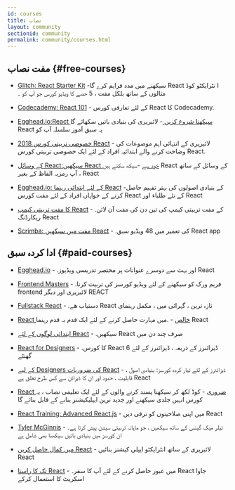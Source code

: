 ```yaml
---
id: courses
title: نصاب
layout: community
sectionid: community
permalink: community/courses.html
---
```


## مفت نصاب {#free-courses}

- [Glitch: React Starter Kit](https://glitch.com/glimmer/post/react-starter-kit/) -سیکھنے میں مدد فراہم کرے گا React ا نٹرایکٹو کوڈ مثالوں کے ساتھ بلکل مفت ، 5 حصے کا ویڈیو کورس جو آپ کو 
۔
- [Codecademy: React 101](https://www.codecademy.com/learn/react-101) - کے لئے تعارفی کورس React کا  Codecademy.

- [Egghead.io:React سیکھنا شروع کریں ](https://egghead.io/courses/start-learning-react) - لائبریری کی بنیادی باتیں سکھائے گا React یہ سبق آموز سلسلہ آپ کو 

- [خصوصی تربیتی کورس 2018 React](https://www.youtube.com/watch?v=Ke90Tje7VS0) - لائبریری کے انتہائی اہم موضوعات کی وضاحت کرنے والے ابتدائیہ افراد کے لئے ایک خصوصی تربیتی کورس React.

- [کے وسائل React:سیکھیں React خود سے](https://reactarmory.com/guides/learn-react-by-itself) -سیکھ سکتے ہیں React کے وسائل کے ساتھ ، آپ رمزيہ الفاظ  کے بغیر React  


- [Egghead.io: کے لئے ابتدائی رہنما React](https://egghead.io/courses/the-beginner-s-guide-to-reactjs) -کے بنیادی اصولوں کی بہتر تفہیم حاصل کرنے کے خواہاں افراد کے لئے مفت کورس React کے نئے طلباء اور  React

- [کا مفت تربیتی کیمپ React](https://tylermcginnis.com/free-react-bootcamp/) - .کے مفت تربیتی کیمپ کی تین دن کی مفت آن لائن ریکارڈنگ React

- [Scrimba: مفت میں سیکھیں React](https://scrimba.com/g/glearnreact) - .کی تعمیر میں 48 ویڈیو سبق React app

## ادا کردہ سبق {#paid-courses}

- [Egghead.io](https://egghead.io/browse/frameworks/react) - .اور بہت سے دوسرے عنوانات پر مختصر تدریسی ویڈیوز React

- [Frontend Masters](https://frontendmasters.com/courses/) -  .فریم ورک کو سیکھنے کے لئے ویڈیو کورسز کی تربیت کرنا frontend لائبریری اور دیگر REACT

- [Fullstack React](https://www.fullstackreact.com/) -  .دستیاب ھے React تازہ ترین ، گہرائی میں ، مکمل رہنمای


- [React خالص](https://daveceddia.com/pure-react/) -  .میں مہارت حاصل کرنے کے لئے ایک قدم بہ قدم رہنما React

- [ابتدائی لوگوں کے لئے React](https://reactforbeginners.com/) -  .سیکھیں React صرف چند  دن میں

- [React for Designers](https://designcode.io/react) - .کا کورس React  ڈیزائنرز کے ذریعہ ، ڈیزائنرز کے لئے 6 گھنٹے

- [ کے لیے Designers کی ضروریات  React](https://learnreact.design) - ڈیزائنرز کے لئے تیار کردہ کورسز: بنیادی اصول ، قابلیت ، حدود اور ان کا ڈیزائن سے کس طرح تعلق ہے React


- [React ضروری](https://learnreact.com/lessons/2018-essential-react-1-overview) - کوڈ لکھ کر سیکھنا پسند کرنے والوں کے لئے ایک تعلیمی نصاب ، یہ کورس انہیں جلدی سیکھنے اور جدید ترین ایپلیکیشنز بنانے کے قابل بنائے گا


- [React Training: Advanced React.js](https://courses.reacttraining.com/p/advanced-react) - میں اپنی صلاحیتوں کو ترقی دیں React

- [Tyler McGinnis](https://tylermcginnis.com/courses) - ٹیلر میک گینس کے ساتھ سیکھیں ، جو ماہانہ تربیتی سیشن پیش کرتا ہے۔ ان کورسز میں بنیادی باتیں سیکھنا بھی شامل ہے


- [میں کمال حاصل کریں React](https://codewithmosh.com/p/mastering-react/) -  لائبریری کے ساتھ انٹرایکٹو ایپلی کیشنز بنائیں React

- [تک کا راستا React](https://www.roadtoreact.com/) -  میں عبور حاصل کرنے کے لئے آپ کا سفر۔ React جاوا اسکرپٹ کا استعمال کرکے

